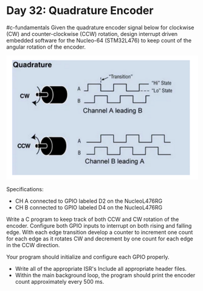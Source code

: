 # Day 32: Quadrature Encoder
#c-fundamentals 
Given the quadrature encoder signal below for clockwise (CW) and counter-clockwise (CCW) rotation, design interrupt driven embedded software for the Nucleo-64 (STM32L476) to keep count of the angular rotation of the encoder.

![Quadrature Encoder](/images/quadrature.png)

Specifications: 
- CH A connected to GPIO labeled D2 on the NucleoL476RG
- CH B connected to GPIO labeled D4 on the NucleoL476RG 

Write a C program to keep track of both CCW and CW rotation of the encoder. Configure both GPIO inputs to interrupt on both rising and falling edge. With each edge transition develop a counter to increment one count for each edge as it rotates CW and decrement by one count for each edge in the CCW direction. 

Your program should initialize and configure each GPIO properly. 

- Write all of the appropriate ISR's Include all appropriate header files. 
- Within the main background loop, the program should print the encoder count approximately every 500 ms. 



